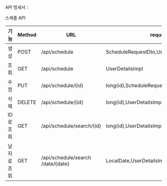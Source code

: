 
API 명세서 :

스케줄 API

| 기능 | Method | URL | request                                 | response |
|----|--------|-----|-----------------------------------------|----------|
| 생성 | POST   |/api/schedule| ScheduleRequestDto,UserDetailsImpl      |ScheduleResponseDto|
| 조회 | GET    |/api/schedule| UserDetailsImpl                         |List<ScheduleResponseDto>|
| 수정 | PUT    |/api/schedule/{id}| long(id),ScheduleRequestDto,UserDetailsImpl |Long|
| 삭제 | DELETE |/api/schedule/{id}| long(id),UserDetailsImpl                |Long|
| ID 로 조회 | GET    |/api/schedule/search/{id}| long(id),UserDetailsImpl                |ScheduleResponseDto|
| 날자 로 조회 | GET    |/api/schedule/search<br/>/date/{date}| LocalDate,UserDetailsImpl |  List<ScheduleResponseDto>        |
